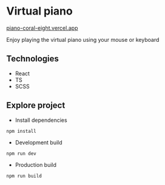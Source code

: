 # Virtual piano

[piano-coral-eight.vercel.app](https://piano-coral-eight.vercel.app/)

Enjoy playing the virtual piano using your mouse or keyboard

## Technologies

- React
- TS
- SCSS

## Explore project

- Install dependencies

```
npm install
```

- Development build

```
npm run dev
```

- Production build

```
npm run build
```
